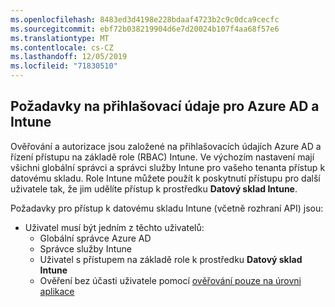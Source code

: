 ```yaml
---
ms.openlocfilehash: 8483ed3d4198e228bdaaf4723b2c9c0dca9cecfc
ms.sourcegitcommit: ebf72b038219904d6e7d20024b107f4aa68f57e6
ms.translationtype: MT
ms.contentlocale: cs-CZ
ms.lasthandoff: 12/05/2019
ms.locfileid: "71830510"
---
```

<!-- This include is part of the Intune Data Warehouse documentation. -->

## <a name="azure-ad-and-intune-credential-requirements"></a>Požadavky na přihlašovací údaje pro Azure AD a Intune

Ověřování a autorizace jsou založené na přihlašovacích údajích Azure AD a řízení přístupu na základě role (RBAC) Intune. Ve výchozím nastavení mají všichni globální správci a správci služby Intune pro vašeho tenanta přístup k datovému skladu. Role Intune můžete použít k poskytnutí přístupu pro další uživatele tak, že jim udělíte přístup k prostředku **Datový sklad Intune**.

Požadavky pro přístup k datovému skladu Intune (včetně rozhraní API) jsou:

- Uživatel musí být jedním z těchto uživatelů:
  - Globální správce Azure AD
  - Správce služby Intune
  - Uživatel s přístupem na základě role k prostředku **Datový sklad Intune**
  - Ověření bez účasti uživatele pomocí [ověřování pouze na úrovni aplikace](../developer/data-warehouse-app-only-auth.md) 

